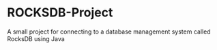 # ROCKSDB-Project
A small project for connecting to a database management system called RocksDB using Java
